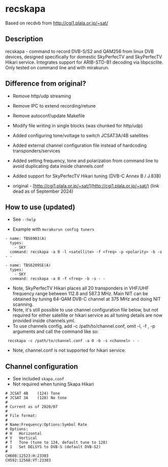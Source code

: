 # recskapa

Based on recdvb from http://cgi1.plala.or.jp/~sat/

## Description

recskapa - command to record DVB-S/S2 and QAM256 from linux DVB devices, designed
specifically for domestic SkyPerfecTV and SkyPerfecTV Hikari service. Integrates support for
ARIB-STD-B1 decoding via libpcsclite. Only tested on command line and with mirakurun.

## Difference from original?

- Remove http/udp streaming
- Remove IPC to extend recording/retune
- Remove autoconf/update Makefile
- Modify file writing in single blocks (was chunked for http/udp)
- Added configuring tone/voltage to switch JCSAT3A/4B satellites
- Added external channel configuration file instead of hardcoding transponders/services
- Added setting frequency, tone and polarization from command line to avoid duplicating data inside channels.conf
- Added support for SkyPerfecTV Hikari tuning (DVB-C Annex B / J.83B)

- original - [http://cgi1.plala.or.jp/~sat/](http://cgi1.plala.or.jp/~sat/) (link dead as of September 2024)

## How to use (updated)

- See `--help`

- Example with `murakurun config tuners`
```
- name: TBS6903(A)
  types:
    - SKY
  command: recskapa -a 0 -l <satellite> -f <freq> -p <polarity> -b -s - -

- name: TBS6209SE(A)
  types:
    - SKY
  command: recskapa -a 0 -f <freq> -b -s - -
```

 - Note, SkyPerfecTV Hikari places all 20 transponders in VHF/UHF frequency range between 112.8 and 587.3 MHz. Main NIT can be obtained by tuning
   64-QAM DVB-C channel at 375 MHz and doing NIT scanning.
 - Note, it's still possible to use channel configuration file below, but not required for either satellite or hikari service as all tuning details are now provided inside channels.yml.
 - To use channels config, add -c /path/to/channel.conf, omit -l, -f , -p arguments and call the command like so:
 ```
  recskapa -c /path/to/channel.conf -a 0 -b -s <channel> - -
 ```
 - Note, channel.conf is not supported for hikari service.
 
 ## Channel configuration
 
 - See included `skapa.conf`
 - Not required when tuning Skapa Hikari
 
 ```
# JCSAT 4B    (124) Tone
# JCSAT 3A    (128) No tone
#
# Current as of 2020/07
#
# File format:
#
# Name:Frequency:Options:Symbol Rate
# Options:
# H   Horizontal
# V   Vertical
# T   Tone (tune to 124, default tune to 128)
# 1   Set DELSYS to DVB-S (default DVB-S2)
#
CH608:12523:H:23303
CH592:12568:VT:23303
```
